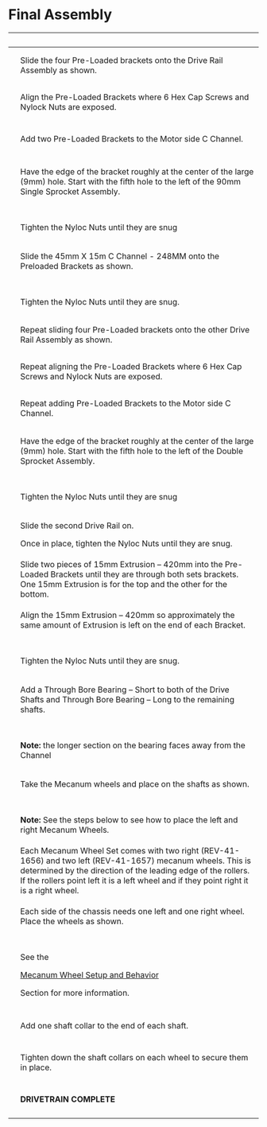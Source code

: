 # Final Assembly

| ​                                                                                                                                                                                                                                                                                                                             | ​                                                                                                                                                                                                                                                                      |
| ----------------------------------------------------------------------------------------------------------------------------------------------------------------------------------------------------------------------------------------------------------------------------------------------------------------------------- | ---------------------------------------------------------------------------------------------------------------------------------------------------------------------------------------------------------------------------------------------------------------------- |
| <p>​</p><p><img src="https://2589213514-files.gitbook.io/~/files/v0/b/gitbook-legacy-files/o/assets%2F-M5yw0n8IneF5-9ybLjT%2F-MG9hZuVF88ps6xfLXsc%2F-MGASfJRfduOeLOnf9Jv%2FFSK_MBGRW__final%20-%20add%2090%20degrees%201.svg?alt=media&#x26;token=ceb97c2a-d1cb-40df-a08f-ec2ce873be75" alt="" data-size="original"></p>      | Slide the four Pre-Loaded brackets onto the Drive Rail Assembly as shown.                                                                                                                                                                                              |
| <p>​</p><p><img src="https://2589213514-files.gitbook.io/~/files/v0/b/gitbook-legacy-files/o/assets%2F-M5yw0n8IneF5-9ybLjT%2F-MG9hZuVF88ps6xfLXsc%2F-MGARTF-iGT1r24ycbA-%2FFSK_MBGRW__final%20-%201st%2090%20degrees%20added.svg?alt=media&#x26;token=060f709f-803a-41ac-a5a7-7e402be9ac74" alt="" data-size="original"></p>  | Align the Pre-Loaded Brackets where 6 Hex Cap Screws and Nylock Nuts are exposed.                                                                                                                                                                                      |
| <p>​</p><p><img src="https://2589213514-files.gitbook.io/~/files/v0/b/gitbook-legacy-files/o/assets%2F-M5yw0n8IneF5-9ybLjT%2F-MG9hZuVF88ps6xfLXsc%2F-MGAGx7Y3g8ugpVN0cWT%2FFSK_MBGRW__Add%20Second%2090%20Degre%20brackets.svg?alt=media&#x26;token=9a73fe07-b454-4215-8c03-f739b6af70e0" alt="" data-size="original"></p>    | Add two Pre-Loaded Brackets to the Motor side C Channel.                                                                                                                                                                                                               |
| <p>​</p><p><img src="https://2589213514-files.gitbook.io/~/files/v0/b/gitbook-legacy-files/o/assets%2F-M5yw0n8IneF5-9ybLjT%2F-MG9hZuVF88ps6xfLXsc%2F-MGAHyJ6NbtiFvMruDiG%2FFSK_MBGRW__final%20-90%20degrees%20added.svg?alt=media&#x26;token=c748d334-cdd1-40f6-af23-4c41e7be3125" alt="" data-size="original"></p>           | <p>Have the edge of the bracket roughly at the center of the large (9mm) hole. Start with the fifth hole to the left of the 90mm Single Sprocket Assembly.</p><p>​</p><p>Tighten the Nyloc Nuts until they are snug</p>                                                |
| <p>​</p><p><img src="https://2589213514-files.gitbook.io/~/files/v0/b/gitbook-legacy-files/o/assets%2F-M5yw0n8IneF5-9ybLjT%2F-MGATk8i3FzdJkxrb_GO%2F-MGAUcBEzMwPAXyqRvmJ%2FFSK_MBGRW__Final%20-%20add%20channel.svg?alt=media&#x26;token=c660853e-6a35-449a-8ce7-d5a3f3f1de84" alt="" data-size="original"></p>               | <p>Slide the 45mm X 15m C Channel - 248MM onto the Preloaded Brackets as shown.</p><p>​</p><p>Tighten the Nyloc Nuts until they are snug.</p>                                                                                                                          |
| <p>​</p><p><img src="https://2589213514-files.gitbook.io/~/files/v0/b/gitbook-legacy-files/o/assets%2F-M5yw0n8IneF5-9ybLjT%2F-MG9hZuVF88ps6xfLXsc%2F-MGASfJRfduOeLOnf9Jv%2FFSK_MBGRW__final%20-%20add%2090%20degrees%201.svg?alt=media&#x26;token=ceb97c2a-d1cb-40df-a08f-ec2ce873be75" alt="" data-size="original"></p>      | Repeat sliding four Pre-Loaded brackets onto the other Drive Rail Assembly as shown.                                                                                                                                                                                   |
| <p>​</p><p><img src="https://2589213514-files.gitbook.io/~/files/v0/b/gitbook-legacy-files/o/assets%2F-M5yw0n8IneF5-9ybLjT%2F-MG9hZuVF88ps6xfLXsc%2F-MGARQzM9PuQdxxuj-d_%2FFSK_MBGRW__final%20-%201st%2090%20degrees%20added.svg?alt=media&#x26;token=bd757d27-aeed-4c7b-9a55-bed62f42291c" alt="" data-size="original"></p>  | Repeat aligning the Pre-Loaded Brackets where 6 Hex Cap Screws and Nylock Nuts are exposed.                                                                                                                                                                            |
| <p>​</p><p><img src="https://2589213514-files.gitbook.io/~/files/v0/b/gitbook-legacy-files/o/assets%2F-M5yw0n8IneF5-9ybLjT%2F-MG9hZuVF88ps6xfLXsc%2F-MGAGx7Y3g8ugpVN0cWT%2FFSK_MBGRW__Add%20Second%2090%20Degre%20brackets.svg?alt=media&#x26;token=9a73fe07-b454-4215-8c03-f739b6af70e0" alt="" data-size="original"></p>    | Repeat adding Pre-Loaded Brackets to the Motor side C Channel.                                                                                                                                                                                                         |
| <p>​</p><p><img src="https://2589213514-files.gitbook.io/~/files/v0/b/gitbook-legacy-files/o/assets%2F-M5yw0n8IneF5-9ybLjT%2F-MG9hZuVF88ps6xfLXsc%2F-MGAHyJ6NbtiFvMruDiG%2FFSK_MBGRW__final%20-90%20degrees%20added.svg?alt=media&#x26;token=c748d334-cdd1-40f6-af23-4c41e7be3125" alt="" data-size="original"></p>           | <p>Have the edge of the bracket roughly at the center of the large (9mm) hole. Start with the fifth hole to the left of the Double Sprocket Assembly.</p><p>​</p><p>Tighten the Nyloc Nuts until they are snug</p>                                                     |
| <p>​</p><p><img src="https://2589213514-files.gitbook.io/~/files/v0/b/gitbook-legacy-files/o/assets%2F-M5yw0n8IneF5-9ybLjT%2F-MG9hZuVF88ps6xfLXsc%2F-MGAEWlyz1PQbk9To8j2%2FFSK_MBGRW__Final%20-%20Add%20second%20drive%20rail.svg?alt=media&#x26;token=5bd00b64-5f81-408f-935a-e95a259371e7" alt="" data-size="original"></p> | <p>Slide the second Drive Rail on.</p><p>Once in place, tighten the Nyloc Nuts until they are snug.</p>                                                                                                                                                                |
| <p>​</p><p><img src="https://2589213514-files.gitbook.io/~/files/v0/b/gitbook-legacy-files/o/assets%2F-M5yw0n8IneF5-9ybLjT%2F-MG9hZuVF88ps6xfLXsc%2F-MGAC3ZGwc3XyB361tSR%2FFSK_MBGRW__Final%20-%20add%20extrusion.svg?alt=media&#x26;token=9c2aa40d-5055-4683-b984-3dfefd37bc62" alt="" data-size="original"></p>             | Slide two pieces of 15mm Extrusion – 420mm into the Pre-Loaded Brackets until they are through both sets brackets. One 15mm Extrusion is for the top and the other for the bottom.                                                                                     |
| <p>​</p><p><img src="https://2589213514-files.gitbook.io/~/files/v0/b/gitbook-legacy-files/o/assets%2F-M5yw0n8IneF5-9ybLjT%2F-MGATk8i3FzdJkxrb_GO%2F-MGAVZ5r5FlEhykSQA-C%2FFSK_MBG_DRA%20-%20Extrusion%20Added.svg?alt=media&#x26;token=790aa16e-275c-4d88-b7bb-68963e979da0" alt="" data-size="original"></p>                | <p>Align the 15mm Extrusion – 420mm so approximately the same amount of Extrusion is left on the end of each Bracket.</p><p>​</p><p>Tighten the Nyloc Nuts until they are snug.</p>                                                                                    |
| <p>​</p><p><img src="https://2589213514-files.gitbook.io/~/files/v0/b/gitbook-legacy-files/o/assets%2F-M5yw0n8IneF5-9ybLjT%2F-MG9hZuVF88ps6xfLXsc%2F-MGA9bKgA1EKuhWXJWGT%2FFSK_MBGRW__Final%20-%20add%20bearings.svg?alt=media&#x26;token=007096ec-6abf-4949-9e7d-46d843084cff" alt="" data-size="original"></p>              | <p>Add a Through Bore Bearing – Short to both of the Drive Shafts and Through Bore Bearing – Long to the remaining shafts.</p><p>​</p><p><strong>Note:</strong> the longer section on the bearing faces away from the Channel</p>                                      |
| <p>​</p><p><img src="https://2589213514-files.gitbook.io/~/files/v0/b/gitbook-legacy-files/o/assets%2F-M5yw0n8IneF5-9ybLjT%2F-MG9hZuVF88ps6xfLXsc%2F-MGA8uNn-f5RKA5S3lco%2FFSK_MBGRW__Final%20-%20Add%20Mecanums.svg?alt=media&#x26;token=929e4b37-26b3-41d3-acc7-12e969ccc997" alt="" data-size="original"></p>              | <p>Take the Mecanum wheels and place on the shafts as shown.</p><p>​</p><p><strong>Note:</strong> See the steps below to see how to place the left and right Mecanum Wheels.</p>                                                                                       |
| <p>​</p><p><img src="https://2589213514-files.gitbook.io/~/files/v0/b/gitbook-legacy-files/o/assets%2F-M5yw0n8IneF5-9ybLjT%2F-MEdFLXTiGafr6U3r_25%2F-MEdOvGHyh9ZFSpewGH_%2Fview%204.svg?alt=media&#x26;token=af5e84d5-96f5-458a-b8f5-b73c7075eb97" alt="" data-size="original"></p>                                           | Each Mecanum Wheel Set comes with two right (REV-41-1656) and two left (REV-41-1657) mecanum wheels. This is determined by the direction of the leading edge of the rollers. If the rollers point left it is a left wheel and if they point right it is a right wheel. |
| <p>​</p><p><img src="https://2589213514-files.gitbook.io/~/files/v0/b/gitbook-legacy-files/o/assets%2F-M5yw0n8IneF5-9ybLjT%2F-MGAlk3hA20qNrkaOKFl%2F-MGEhbw8k2D2JwY4u7qV%2FMVD_Top%20-%20Arrows_GB.svg?alt=media&#x26;token=f4ef8a55-e246-4df0-8c6b-279ea88b5fa5" alt="" data-size="original"></p>                            | <p>Each side of the chassis needs one left and one right wheel. Place the wheels as shown.</p><p>​</p><p>See the</p><p><a href="broken-reference">Mecanum Wheel Setup and Behavior</a></p><p>Section for more information.</p>                                         |
| <p>​</p><p><img src="https://2589213514-files.gitbook.io/~/files/v0/b/gitbook-legacy-files/o/assets%2F-M5yw0n8IneF5-9ybLjT%2F-MG9hZuVF88ps6xfLXsc%2F-MGA1H3__hA9PoxGUhZk%2FFSK_MBGRW__Final%20-%20Add%20shaft%20collars.svg?alt=media&#x26;token=76ea8c3c-b683-4d44-85e6-c64f72655a38" alt="" data-size="original"></p>       | Add one shaft collar to the end of each shaft.                                                                                                                                                                                                                         |
| <p>​</p><p><img src="https://2589213514-files.gitbook.io/~/files/v0/b/gitbook-legacy-files/o/assets%2F-M5yw0n8IneF5-9ybLjT%2F-MG9hZuVF88ps6xfLXsc%2F-MG9ySjRpQXKLGR9I2-1%2FFSK_MBGRW__Final%20-%20Shaft%20collars%20added.svg?alt=media&#x26;token=88f89080-fada-4e8a-81b2-473ac2c62271" alt="" data-size="original"></p>     | Tighten down the shaft collars on each wheel to secure them in place.                                                                                                                                                                                                  |
| <p>​</p><p><img src="https://2589213514-files.gitbook.io/~/files/v0/b/gitbook-legacy-files/o/assets%2F-M5yw0n8IneF5-9ybLjT%2F-MG9hZuVF88ps6xfLXsc%2F-MG9xCmHMs7lOaWz8hsH%2FFSK_MBGRW__Final%20-%20complete.svg?alt=media&#x26;token=fb427d94-7c03-4a0c-97be-3da7c479be79" alt="" data-size="original"></p>                    | **DRIVETRAIN COMPLETE**                                                                                                                                                                                                                                                |
